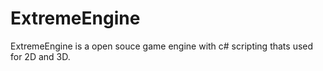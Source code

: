 # ExtremeEngine
ExtremeEngine is a open souce game engine with c# scripting thats used for 2D and 3D.
